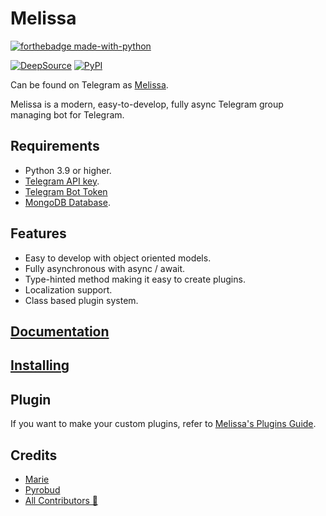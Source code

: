 # Melissa

[![forthebadge made-with-python](http://ForTheBadge.com/images/badges/made-with-python.svg)](https://www.python.org/)

[![DeepSource](https://deepsource.io/gh/famhawiteinfosysReal/Melissa.svg/?label=active+issues)](https://deepsource.io/gh/famhawiteinfosysReal/Melissa/?ref=repository-badge)
[![PyPI](https://img.shields.io/pypi/v/Melissa.svg)](https://pypi.org/project/Melissa/)

Can be found on Telegram as [Melissa](https://t.me/dMelissa_bot).

Melissa is a modern, easy-to-develop, fully async Telegram group managing bot for Telegram.

## Requirements

-   Python 3.9 or higher.
-   [Telegram API key](https://docs.pyrogram.org/intro/setup#api-keys).
-   [Telegram Bot Token](https://t.me/botfather)
-   [MongoDB Database](https://cloud.mongodb.com/).

## Features

-   Easy to develop with object oriented models.
-   Fully asynchronous with async / await.
-   Type-hinted method making it easy to create plugins.
-   Localization support.
-   Class based plugin system.

## [Documentation](https://famhawiteinfosysReal.com/Melissa/docs/home)

## [Installing](https://famhawiteinfosysReal.com/Melissa/docs/install)

## Plugin

If you want to make your custom plugins, refer to [Melissa's Plugins Guide](https://famhawiteinfosysReal.com/Melissa/docs/plugin/creating-your-own-plugin).

## Credits

-   [Marie](https://github.com/PaulSonOfLars/tgbot)
-   [Pyrobud](https://github.com/kdrag0n/pyrobud)
-   [All Contributors 👥](https://github.com/famhawiteinfosysReal/Melissa/graphs/contributors)
